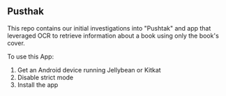 ## Pusthak

This repo contains our initial investigations into "Pushtak" and app that leveraged OCR
to retrieve information about a book using only the book's cover.

To use this App:
  1. Get an Android device running Jellybean or Kitkat
  2. Disable strict mode
  3. Install the app

